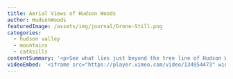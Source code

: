 ```yaml
---
title: Aerial Views of Hudson Woods
author: HudsonWoods
featuredImage: /assets/img/journal/Drone-Still.png
categories:
  - hudson valley
  - mountains
  - catksills
contentSummary: '<p>See what lies just beyond the tree line of Hudson Woods in this aerial video. Dense woods, short and long range mountain views abound with new angles from which to view the model house and construction progress. The video provides context for our location amidst the Catskill Mountains in the heart of the Hudson Valley.<br></p>'
videoEmbed: '<iframe src="https://player.vimeo.com/video/134954473" width="500" height="281" frameborder="0" webkitallowfullscreen mozallowfullscreen allowfullscreen></iframe> <p><a href="https://vimeo.com/134954473">Hudson Woods Aerial Views</a> from <a href="https://vimeo.com/hudsonwoods">Hudson Woods</a> on <a href="https://vimeo.com">Vimeo</a>.</p> <p>See what lies just beyond the tree line of Hudson Woods in this aerial video. Dense woods, short and long range mountain views abound with new angles from which to view the model house and construction progress. The video provides context for our location amidst the Catskill Mountains in the heart of the Hudson Valley.​</p>'
---
```

<p><br></p>